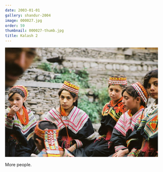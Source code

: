 ```yaml
---
date: 2003-01-01
gallery: shandur-2004
image: 000027.jpg
order: 59
thumbnail: 000027-thumb.jpg
title: Kalash 2
---
```


![Kalash 2](./000027.jpg)

More people.